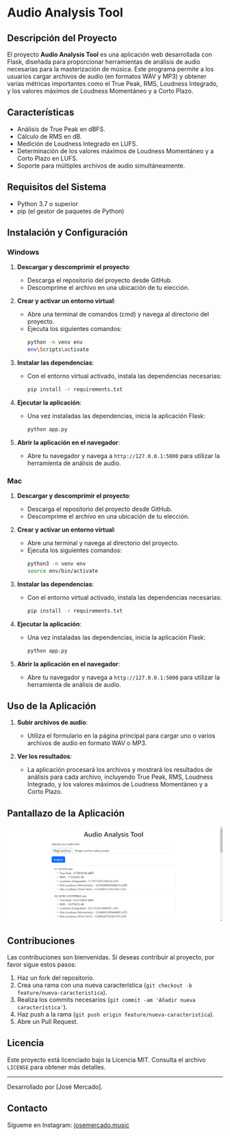 # Audio Analysis Tool

## Descripción del Proyecto
El proyecto **Audio Analysis Tool** es una aplicación web desarrollada con Flask, diseñada para proporcionar herramientas de análisis de audio necesarias para la masterización de música. Este programa permite a los usuarios cargar archivos de audio (en formatos WAV y MP3) y obtener varias métricas importantes como el True Peak, RMS, Loudness Integrado, y los valores máximos de Loudness Momentáneo y a Corto Plazo.

## Características
- Análisis de True Peak en dBFS.
- Cálculo de RMS en dB.
- Medición de Loudness Integrado en LUFS.
- Determinación de los valores máximos de Loudness Momentáneo y a Corto Plazo en LUFS.
- Soporte para múltiples archivos de audio simultáneamente.

## Requisitos del Sistema
- Python 3.7 o superior
- pip (el gestor de paquetes de Python)

## Instalación y Configuración

### Windows

1. **Descargar y descomprimir el proyecto**:
   - Descarga el repositorio del proyecto desde GitHub.
   - Descomprime el archivo en una ubicación de tu elección.

2. **Crear y activar un entorno virtual**:
   - Abre una terminal de comandos (cmd) y navega al directorio del proyecto.
   - Ejecuta los siguientes comandos:
     ```sh
     python -m venv env
     env\Scripts\activate
     ```

3. **Instalar las dependencias**:
   - Con el entorno virtual activado, instala las dependencias necesarias:
     ```sh
     pip install -r requirements.txt
     ```

4. **Ejecutar la aplicación**:
   - Una vez instaladas las dependencias, inicia la aplicación Flask:
     ```sh
     python app.py
     ```

5. **Abrir la aplicación en el navegador**:
   - Abre tu navegador y navega a `http://127.0.0.1:5000` para utilizar la herramienta de análisis de audio.

### Mac

1. **Descargar y descomprimir el proyecto**:
   - Descarga el repositorio del proyecto desde GitHub.
   - Descomprime el archivo en una ubicación de tu elección.

2. **Crear y activar un entorno virtual**:
   - Abre una terminal y navega al directorio del proyecto.
   - Ejecuta los siguientes comandos:
     ```sh
     python3 -m venv env
     source env/bin/activate
     ```

3. **Instalar las dependencias**:
   - Con el entorno virtual activado, instala las dependencias necesarias:
     ```sh
     pip install -r requirements.txt
     ```

4. **Ejecutar la aplicación**:
   - Una vez instaladas las dependencias, inicia la aplicación Flask:
     ```sh
     python app.py
     ```

5. **Abrir la aplicación en el navegador**:
   - Abre tu navegador y navega a `http://127.0.0.1:5000` para utilizar la herramienta de análisis de audio.

## Uso de la Aplicación
1. **Subir archivos de audio**:
   - Utiliza el formulario en la página principal para cargar uno o varios archivos de audio en formato WAV o MP3.

2. **Ver los resultados**:
   - La aplicación procesará los archivos y mostrará los resultados de análisis para cada archivo, incluyendo True Peak, RMS, Loudness Integrado, y los valores máximos de Loudness Momentáneo y a Corto Plazo.

## Pantallazo de la Aplicación
![Pantallazo de la Aplicación](Truepeak.png)

## Contribuciones
Las contribuciones son bienvenidas. Si deseas contribuir al proyecto, por favor sigue estos pasos:
1. Haz un fork del repositorio.
2. Crea una rama con una nueva característica (`git checkout -b feature/nueva-caracteristica`).
3. Realiza los commits necesarios (`git commit -am 'Añadir nueva característica'`).
4. Haz push a la rama (`git push origin feature/nueva-caracteristica`).
5. Abre un Pull Request.

## Licencia
Este proyecto está licenciado bajo la Licencia MIT. Consulta el archivo `LICENSE` para obtener más detalles.

---

Desarrollado por [José Mercado].

## Contacto
Sígueme en Instagram: [josemercado.music](https://www.instagram.com/josemercado.music)

